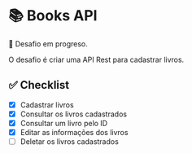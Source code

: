 # 📚 Books API

🚧 Desafio em progreso.

O desafio é criar uma API Rest para cadastrar livros.

## ✅ Checklist

- [x] Cadastrar livros
- [x] Consultar os livros cadastrados
- [x] Consultar um livro pelo ID
- [x] Editar as informações dos livros
- [ ] Deletar os livros cadastrados
